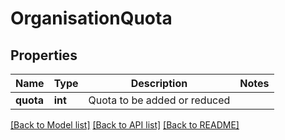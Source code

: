 # OrganisationQuota

## Properties
Name | Type | Description | Notes
------------ | ------------- | ------------- | -------------
**quota** | **int** | Quota to be added or reduced | 

[[Back to Model list]](../README.md#documentation-for-models) [[Back to API list]](../README.md#documentation-for-api-endpoints) [[Back to README]](../README.md)


